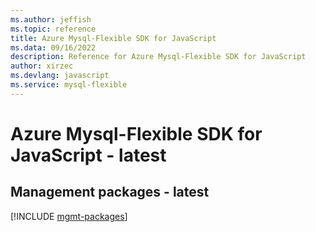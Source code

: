```yaml
---
ms.author: jeffish
ms.topic: reference
title: Azure Mysql-Flexible SDK for JavaScript
ms.data: 09/16/2022
description: Reference for Azure Mysql-Flexible SDK for JavaScript
author: xirzec
ms.devlang: javascript
ms.service: mysql-flexible
---
```

# Azure Mysql-Flexible SDK for JavaScript - latest

## Management packages - latest
[!INCLUDE [mgmt-packages](mysql-flexible-mgmt-index.md)]